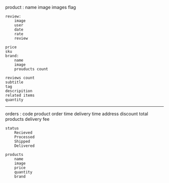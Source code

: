 product :
    name
    image
        images
    flag
    
    review:
        image
        user
        date
        rate
        review

    price
    sku
    brand:
        name
        image
        prouducts count

    reviews count
    subtitle
    tag
    descripition
    related items
    quantity
____________________________________________
orders :
    code product
    order time
    delivery time
    address
    discount
    total products
    delivery fee

    status
        Recieved
        Processed
        Shipped
        Delivered

    products
        name
        image
        price
        quantity
        brand
